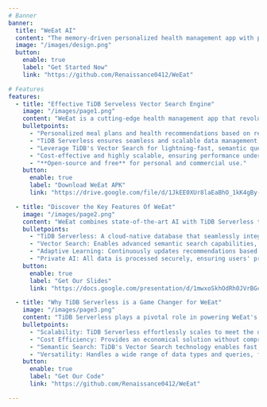 ```yaml
---
# Banner
banner:
  title: "WeEat AI"
  content: "The memory-driven personalized health management app with private AI, powered by TiDB Serverless."
  image: "/images/design.png"
  button:
    enable: true
    label: "Get Started Now"
    link: "https://github.com/Renaissance0412/WeEat"

# Features
features:
  - title: "Effective TiDB Serveless Vector Search Engine"
    image: "/images/page1.png"
    content: "WeEat is a cutting-edge health management app that revolutionizes how users manage their health through advanced AI and database technologies, including the robust TiDB Serverless platform."
    bulletpoints:
      - "Personalized meal plans and health recommendations based on real-time data."
      - "TiDB Serverless ensures seamless and scalable data management, handling both traditional and AI-driven workloads with ease."
      - "Leverage TiDB's Vector Search for lightning-fast, semantic queries that enhance user experience."
      - "Cost-effective and highly scalable, ensuring performance under heavy loads."
      - "**Open-source and free** for personal and commercial use."
    button:
      enable: true
      label: "Download WeEat APK"
      link: "https://drive.google.com/file/d/1JkEE0XUr8laEaBhO_1kK4gBy-xKxOAt2/view?usp=drive_link"

  - title: "Discover the Key Features Of WeEat"
    image: "/images/page2.png"
    content: "WeEat combines state-of-the-art AI with TiDB Serverless to deliver unmatched performance and user personalization. Key features include:"
    bulletpoints:
      - "TiDB Serverless: A cloud-native database that seamlessly integrates traditional and AI workloads, providing unmatched scalability and performance."
      - "Vector Search: Enables advanced semantic search capabilities, making user interactions more intuitive and efficient."
      - "Adaptive Learning: Continuously updates recommendations based on the latest data, ensuring users always get the most relevant advice."
      - "Private AI: All data is processed securely, ensuring users' privacy is maintained."
    button:
      enable: true
      label: "Get Our Slides"
      link: "https://docs.google.com/presentation/d/1mwxoSkhOdRh0JVrBGcEaJqHIWSsTXmKg/edit?usp=drive_link&ouid=106384117598596394728&rtpof=true&sd=true"

  - title: "Why TiDB Serverless is a Game Changer for WeEat"
    image: "/images/page3.png"
    content: "TiDB Serverless plays a pivotal role in powering WeEat's advanced features, making it the ideal choice for handling complex health data."
    bulletpoints:
      - "Scalability: TiDB Serverless effortlessly scales to meet the demands of both traditional and AI-driven workloads, ensuring smooth performance no matter the load."
      - "Cost Efficiency: Provides an economical solution without compromising on performance, making advanced health management accessible to more users."
      - "Semantic Search: TiDB's Vector Search technology enables fast, accurate, and context-aware searches, dramatically improving the user experience."
      - "Versatility: Handles a wide range of data types and queries, from simple lookups to complex AI-driven insights, all within a single platform."
    button:
      enable: true
      label: "Get Our Code"
      link: "https://github.com/Renaissance0412/WeEat"

---
```

